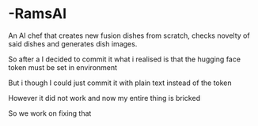 # -RamsAI
An AI chef that creates new fusion dishes from scratch, checks novelty of said dishes and generates dish images.

So after a I decided to commit it what i realised is that the hugging face token must be set in environment

But i though I could just commit it with plain text instead of the token 

However it did not work and now my entire thing is bricked 

So we work on fixing that 